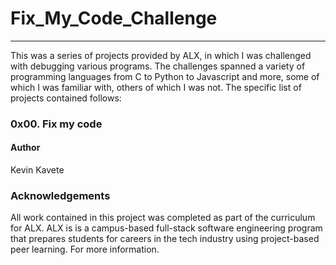 # Fix_My_Code_Challenge
_________
This was a series of projects provided by ALX, in which I was challenged with debugging various programs. The challenges spanned a variety of programming languages from C to Python to Javascript and more, some of which I was familiar with, others of which I was not. The specific list of projects contained follows:

<h3>0x00. Fix my code</h3>
<h4>Author</h4>
Kevin Kavete <kavetech@gmail.com>
<h3>Acknowledgements</h3>
All work contained in this project was completed as part of the curriculum for ALX. ALX is is a campus-based full-stack software engineering program that prepares students for careers in the tech industry using project-based peer learning. For more information.
